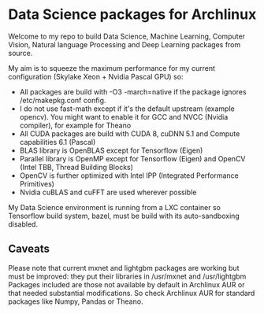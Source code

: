 # Data Science packages for Archlinux

Welcome to my repo to build Data Science, Machine Learning, Computer Vision, Natural language Processing and Deep Learning packages from source.

My aim is to squeeze the maximum performance for my current configuration (Skylake Xeon + Nvidia Pascal GPU) so:

* All packages are build with -O3 -march=native if the package ignores /etc/makepkg.conf config.
* I do not use fast-math except if it's the default upstream (example opencv). You might want to enable it for GCC and NVCC (Nvidia compiler), for example for Theano
* All CUDA packages are build with CUDA 8, cuDNN 5.1 and Compute capabilities 6.1 (Pascal)
* BLAS library is OpenBLAS except for Tensorflow (Eigen)
* Parallel library is OpenMP except for Tensorflow (Eigen) and OpenCV (Intel TBB, Thread Building Blocks)  
* OpenCV is further optimized with Intel IPP (Integrated Performance Primitives)
* Nvidia cuBLAS and cuFFT are used wherever possible

My Data Science environment is running from a LXC container so Tensorflow build system, bazel, must be build with its auto-sandboxing disabled.

## Caveats
Please note that current mxnet and lightgbm packages are working but must be improved: they put their libraries in /usr/mxnet and /usr/lightgbm
Packages included are those not available by default in Archlinux AUR or that needed substantial modifications. So check Archlinux AUR for standard packages like Numpy, Pandas or Theano.
